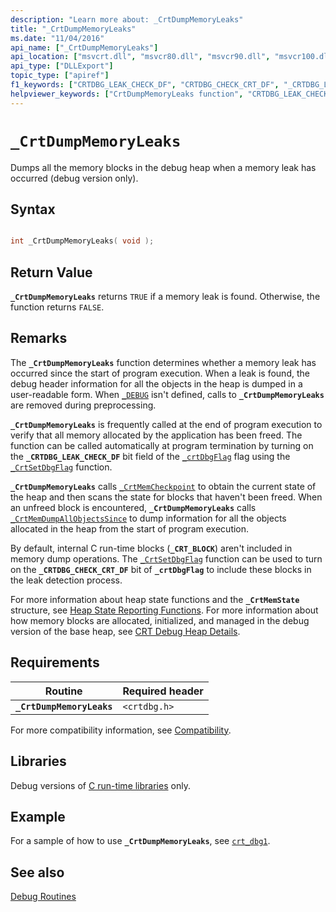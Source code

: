 ```yaml
---
description: "Learn more about: _CrtDumpMemoryLeaks"
title: "_CrtDumpMemoryLeaks"
ms.date: "11/04/2016"
api_name: ["_CrtDumpMemoryLeaks"]
api_location: ["msvcrt.dll", "msvcr80.dll", "msvcr90.dll", "msvcr100.dll", "msvcr100_clr0400.dll", "msvcr110.dll", "msvcr110_clr0400.dll", "msvcr120.dll", "msvcr120_clr0400.dll", "ucrtbase.dll"]
api_type: ["DLLExport"]
topic_type: ["apiref"]
f1_keywords: ["CRTDBG_LEAK_CHECK_DF", "CRTDBG_CHECK_CRT_DF", "_CRTDBG_LEAK_CHECK_DF", "CrtDumpMemoryLeaks", "_CrtDumpMemoryLeaks", "_CRTDBG_CHECK_CRT_DF"]
helpviewer_keywords: ["CrtDumpMemoryLeaks function", "CRTDBG_LEAK_CHECK_DF macro", "_CRTDBG_LEAK_CHECK_DF macro", "_CrtDumpMemoryLeaks function", "CRTDBG_CHECK_CRT_DF macro", "_CRTDBG_CHECK_CRT_DF macro"]
---
```

# `_CrtDumpMemoryLeaks`

Dumps all the memory blocks in the debug heap when a memory leak has occurred (debug version only).

## Syntax

```C

int _CrtDumpMemoryLeaks( void );
```

## Return Value

**`_CrtDumpMemoryLeaks`** returns `TRUE` if a memory leak is found. Otherwise, the function returns `FALSE`.

## Remarks

The **`_CrtDumpMemoryLeaks`** function determines whether a memory leak has occurred since the start of program execution. When a leak is found, the debug header information for all the objects in the heap is dumped in a user-readable form. When [`_DEBUG`](../../c-runtime-library/debug.md) isn't defined, calls to **`_CrtDumpMemoryLeaks`** are removed during preprocessing.

**`_CrtDumpMemoryLeaks`** is frequently called at the end of program execution to verify that all memory allocated by the application has been freed. The function can be called automatically at program termination by turning on the **`_CRTDBG_LEAK_CHECK_DF`** bit field of the [`_crtDbgFlag`](../../c-runtime-library/crtdbgflag.md) flag using the [`_CrtSetDbgFlag`](crtsetdbgflag.md) function.

**`_CrtDumpMemoryLeaks`** calls [`_CrtMemCheckpoint`](crtmemcheckpoint.md) to obtain the current state of the heap and then scans the state for blocks that haven't been freed. When an unfreed block is encountered, **`_CrtDumpMemoryLeaks`** calls [`_CrtMemDumpAllObjectsSince`](crtmemdumpallobjectssince.md) to dump information for all the objects allocated in the heap from the start of program execution.

By default, internal C run-time blocks (**`_CRT_BLOCK`**) aren't included in memory dump operations. The [`_CrtSetDbgFlag`](crtsetdbgflag.md) function can be used to turn on the **`_CRTDBG_CHECK_CRT_DF`** bit of **`_crtDbgFlag`** to include these blocks in the leak detection process.

For more information about heap state functions and the **`_CrtMemState`** structure, see [Heap State Reporting Functions](/visualstudio/debugger/crt-debug-heap-details). For more information about how memory blocks are allocated, initialized, and managed in the debug version of the base heap, see [CRT Debug Heap Details](/visualstudio/debugger/crt-debug-heap-details).

## Requirements

|Routine|Required header|
|-------------|---------------------|
|**`_CrtDumpMemoryLeaks`**|`<crtdbg.h>`|

For more compatibility information, see [Compatibility](../../c-runtime-library/compatibility.md).

## Libraries

Debug versions of [C run-time libraries](../../c-runtime-library/crt-library-features.md) only.

## Example

For a sample of how to use **`_CrtDumpMemoryLeaks`**, see [`crt_dbg1`](https://github.com/Microsoft/VCSamples/tree/master/VC2010Samples/crt/crt_dbg1).

## See also

[Debug Routines](../../c-runtime-library/debug-routines.md)
